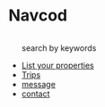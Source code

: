 # Navcod
 <nav>
            <ul>
                <img src="images/tree.png" alt="">
                <div class="search">
                    <img src="images/search.png" alt="">
                    <p>search by keywords</p>
                </div>
                <div class="list">
                    <li> <a href="#">List your properties</a> </li>
                    <li> <a href="#">Trips</a> </li>
                    <li> <a href="#">message</a> </li>
                    <li> <a href="#">contact</a> </li>
                    <img src="images/image.png" alt="">
                </div>
                <div class="hamburger">
                    <img src="images/ham.png" alt="">
                </div>
            </ul>
        </nav>
